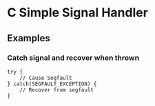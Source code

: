 # C Simple Signal Handler

## Examples  
### Catch signal and recover when thrown
```
try {
    // Cause Segfault
} catch(SEGFAULT_EXCEPTION) {
    // Recover from segfault    
}
```
